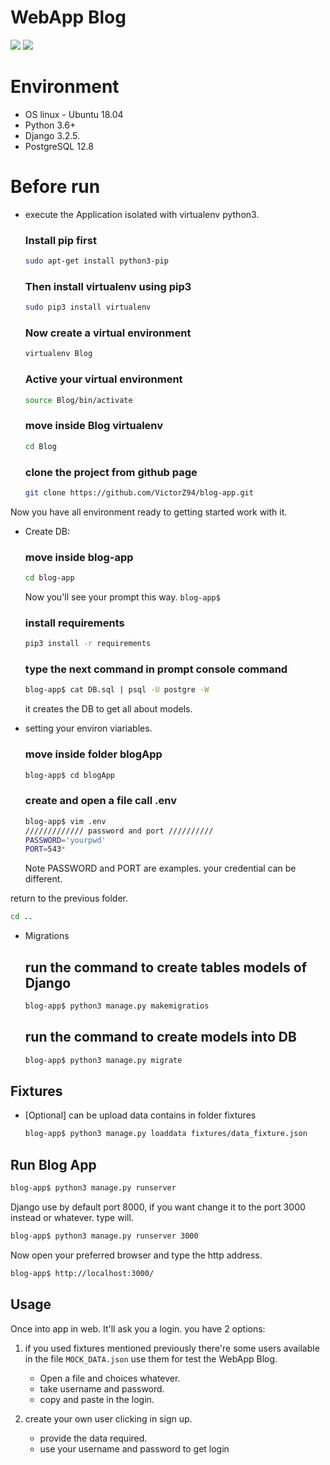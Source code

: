 # WebApp Blog

![](https://img.shields.io/badge/Building-Process-green) ![](https://img.shields.io/badge/Python3-Django-brightgreen)

# Environment

- OS linux - Ubuntu 18.04
- Python 3.6+
- Django 3.2.5.
- PostgreSQL 12.8

# Before run

- execute the Application isolated with virtualenv python3.

    ### Install pip first
    ```Bash
    sudo apt-get install python3-pip
    ```

    ### Then install virtualenv using pip3
    ```Bash
    sudo pip3 install virtualenv
    ```

    ### Now create a virtual environment
    ```Bash
    virtualenv Blog 
    ```

    ### Active your virtual environment
    ```Bash
    source Blog/bin/activate
    ```

    ### move inside Blog virtualenv
    ```Bash
    cd Blog
    ```

    ### clone the project from github page
    ```Bash
    git clone https://github.com/VictorZ94/blog-app.git
    ```


Now you have all environment ready to getting started work with it.

- Create DB:
    ### move inside blog-app
    ```Bash
    cd blog-app
    ```
    Now you'll see your prompt this way. `blog-app$`

    ### install requirements
    ```Bash
    pip3 install -r requirements
    ```

    ### type the next command in prompt console command
    ```Bash
    blog-app$ cat DB.sql | psql -U postgre -W 
    ```
    it creates the DB to get all about models.

- setting your environ viariables.
    ### move inside folder blogApp
    ```Bash
    blog-app$ cd blogApp
    ```

    ### create and open a file call .env
    ```Bash
    blog-app$ vim .env
    ///////////// password and port //////////
    PASSWORD='yourpwd'
    PORT=543*
    ```

    Note PASSWORD and PORT are examples. your credential can be different.

return to the previous folder.
```Bash
cd ..
```

- Migrations

    ## run the command to create tables models of Django
    ```Bash
    blog-app$ python3 manage.py makemigratios 
    ```

    ## run the command to create models into DB
    ```Bash
    blog-app$ python3 manage.py migrate 
    ```

## Fixtures
- [Optional] can be upload data contains in folder fixtures

    ```Bash
    blog-app$ python3 manage.py loaddata fixtures/data_fixture.json
    ```

## Run Blog App

```Bash
blog-app$ python3 manage.py runserver
```

Django use by default port 8000, if you want change it to the port 3000 instead or whatever. type will.

```Bash
blog-app$ python3 manage.py runserver 3000
```

Now open your preferred browser and type the http address.
```Bash
blog-app$ http://localhost:3000/
```

## Usage

Once into app in web. It'll ask you a login. you have 2 options:

1. if you used fixtures mentioned previously there're some users available in the file `MOCK_DATA.json` use them for test the WebApp Blog.

    - Open a file and choices whatever.
    - take username and password.
    - copy and paste in the login.

2. create your own user clicking in sign up.

    - provide the data required.
    - use your username and password to get login
